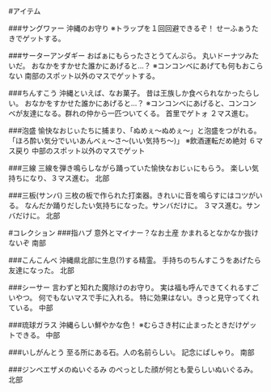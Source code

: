 #アイテム

###サングワァー
沖縄のお守り
※トラップを１回回避できるぞ！
せーふぁうたきでゲットする。

###サーターアンダギー
おばぁにもらったさとうてんぷら。
丸いドーナツみたいだ。
おなかをすかせた誰かにあげると…？
※コンコンベにあげても何もおこらない
南部のスポット以外のマスでゲットする。

###ちんすこう
沖縄といえば、なお菓子。
昔は王族しか食べられなかったらしい。
おなかをすかせた誰かにあげると…？
※コンコンベにあげると、コンコンベが友達になる。群れの仲から一匹ついてくる。
首里でゲトォ
２マス進む。

###泡盛
愉快なおじぃたちに捕まり、「ぬめぇ〜ぬめぇ〜」と泡盛をつがれる。
「ほろ酔い気分でいいあんべぇ〜さ〜(いい気持ち〜)」
※飲酒運転だめ絶対
６マス戻り
中部のスポット以外のマスでゲット

###三線
三線を弾き鳴らしながら踊っていた愉快なおじぃにもらう。
楽しい気持ちになり、３マス進む。
北部

###三板(サンバ)
三枚の板で作られた打楽器。きれいに音を鳴らすにはコツがいる。
なんだか踊りだしたい気持ちになった。サンバだけに。
３マス進む。サンバだけに。
北部

#コレクション
###指ハブ
意外とマイナー？なお土産
かまれるとなかなか抜けないぞ
南部

###こんこんべ
沖縄県北部に生息(?)する精霊。
手持ちのちんすこうをあげたら友達になった。
北部

###シーサー
言わずと知れた魔除けのお守り。
実は福も呼んできてくれるすごいやつ。
何でもないマスで手に入れる。
特に効果はない。きっと見守ってくれている。
中部

###琉球ガラス
沖縄らしい鮮やかな色！
※むらさき村に止まったときだけゲットできる。
中部

###いしがんとう
至る所にある石。人の名前らしい。
記念にぱしゃり。
南部

###ジンベエザメのぬいぐるみ
のぺっとした顔が何とも愛らしいぬいぐるみ。
北部

